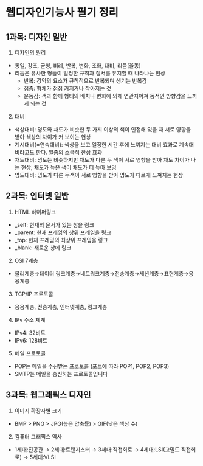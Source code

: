 # 웹디자인기능사 필기 정리

## 1과목: 디자인 일반
1. 디자인의 원리
-  통일, 강조, 균형, 비례, 반복, 변화, 조화, 대비, 리듬(율동)
- 리듬은 유사한 형들이 일정한 규칙과 질서를 유지할 때 나타나는 현상
  - 반복: 강약의 요소가 규칙적으로 반복되며 생기는 반복감
  - 점증: 형체가 점점 커지거나 작아지는 것
  - 운동감: 색과 함께 형태의 배치나 변화에 의해 연관지어져 동적인 방향감을 느끼게 되는 것

2. 대비
- 색상대비: 명도와 채도가 비슷한 두 가지 이상의 색이 인접해 있을 때 서로 영향을 받아 색상의 차이가 커 보이는 현상
- 계시대비(=연속대비): 색상을 보고 일정한 시간 후에 느껴지는 대비 효과로 계속대비라고도 한다. 일종의 소극적 잔상 효과
- 채도대비: 명도는 비슷하지만 채도가 다른 두 색이 서로 영향을 받아 채도 차이가 나는 현상, 채도가 높은 색이 채도가 더 높아 보임
- 명도대비: 명도가 다른 두색이 서로 영향을 받아 명도가 다르게 느껴지는 현상

## 2과목: 인터넷 일반
1. HTML 하이퍼링크
- _self: 현재의 문서가 있는 창을 링크
- _parent: 현재 프레임의 상위 프레임을 링크
- _top: 현재 프레임의 최상위 프레임을 링크
- _blank: 새로운 창에 링크

2. OSI 7계층
- 물리계층→데이터 링크계층→네트워크계층→전송계층→세션계층→표현계층→응용계층

3. TCP/IP 프로토콜
- 응용계층, 전송계층, 인터넷계층, 링크계층

4. IPv 주소 체계
- IPv4: 32비트
- IPv6: 128비트

5. 메일 프로토콜
- POP는 메일을 수신받는 프로토콜 (포트에 따라 POP1, POP2, POP3)
- SMTP는 메일을 송신하는 프로토콜입니다


## 3과목: 웹그래픽스 디자인
1. 이미지 확장자별 크기
- BMP > PNG > JPG(높은 압축률) > GIF(낮은 색상 수)

2. 컴퓨터 그래픽스 역사
- 1세대:진공관 → 2세대:트랜지스터 → 3세대:직접회로 → 4세대:LSI(고밀도 직접회로) → 5세대:VLSI
